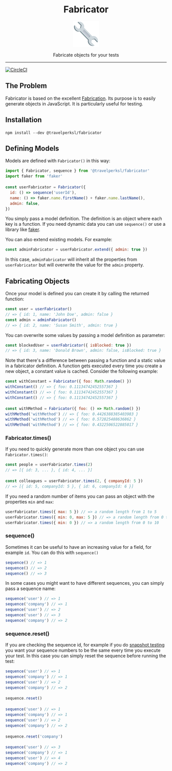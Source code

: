 <div align="center">
<h1>Fabricator</h1>

<a href="https://www.emojione.com/emoji/1f527">
<img height="80" width="80" alt="wrench" src="https://raw.githubusercontent.com/travelperk/fabricator/master/images/wrench.png" />
</a>

<p>Fabricate objects for your tests</p>
</div>
<hr />

[![CircleCI](https://dl.circleci.com/status-badge/img/gh/travelperk/fabricator/tree/master.svg?style=svg)](https://dl.circleci.com/status-badge/redirect/gh/travelperk/fabricator/tree/master)

## The Problem

Fabricator is based on the excellent
[Fabrication](https://www.fabricationgem.org/). Its purpose is to easily
generate objects in JavaScript. It is particularly useful for testing.

## Installation

`npm install --dev @travelperksl/fabricator`

## Defining Models

Models are defined with `Fabricator()` in this way:

```js
import { Fabricator, sequence } from '@travelperksl/fabricator'
import faker from 'faker'

const userFabricator = Fabricator({
  id: () => sequence('userId'),
  name: () => faker.name.firstName() + faker.name.lastName(),
  admin: false,
})
```

You simply pass a model definition. The definition is an object where each key
is a function. If you need dynamic data you can use `sequence()` or use a
library like [faker](https://www.npmjs.com/package/faker).

You can also extend existing models. For example:

```js
const adminFabricator = userFabricator.extend({ admin: true })
```

In this case, `adminFabricator` will inherit all the properties from
`userFabricator` but will overwrite the value for the `admin` property.

## Fabricating Objects

Once your model is defined you can create it by calling the returned function:

```js
const user = userFabricator()
// => { id: 1, name: 'John Doe', admin: false }
const admin = adminFabricator()
// => { id: 2, name: 'Susan Smith', admin: true }
```

You can overwrite some values by passing a model definition as parameter:

```js
const blockedUser = userFabricator({ isBlocked: true })
// => { id: 3, name: 'Donald Brown', admin: false, isBlocked: true }
```

Note that there's a difference between passing a function and a static value in
a fabricator definition. A function gets executed every time you create a new
object, a constant value is cached. Consider the following example:

```js
const withConstant = Fabricator({ foo: Math.random() })
withConstant() // => { foo: 0.11134742452557367 }
withConstant() // => { foo: 0.11134742452557367 }
withConstant() // => { foo: 0.11134742452557367 }

const withMethod = Fabricator({ foo: () => Math.random() })
withMethod('withMethod') // => { foo: 0.4426388385403983 }
withMethod('withMethod') // => { foo: 0.572825488636862 }
withMethod('withMethod') // => { foo: 0.4322506522885017 }
```

### Fabricator.times()

If you need to quickly generate more than one object you can use
`Fabricator.times()`:

```js
const people = userFabricator.times(2)
// => [{ id: 3, ... }, { id: 4, ... }]

const colleagues = userFabricator.times(2, { companyId: 5 })
// => [{ id: 5, companyId: 5 }, { id: 6, companyId: 6 }]
```

If you need a random number of items you can pass an object with the properties
`min` and `max`:

```js
userFabricator.times({ max: 5 }) // => a random length from 1 to 5
userFabricator.times({ min: 0, max: 5 }) // => a random length from 0 to 5
userFabricator.times({ min: 0 }) // => a random length from 0 to 10
```

### sequence()

Sometimes it can be useful to have an increasing value for a field, for example
`id`. You can do this with `sequence()`

```js
sequence() // => 1
sequence() // => 2
sequence() // => 3
```

In some cases you might want to have different sequences, you can simply pass a
sequence name:

```js
sequence('user') // => 1
sequence('company') // => 1
sequence('user') // => 2
sequence('user') // => 3
sequence('company') // => 2
```

### sequence.reset()

If you are checking the sequence id, for example if you do
[snapshot testing](https://facebook.github.io/jest/docs/en/snapshot-testing.html)
you want your sequence numbers to be the same every time you execute your test.
In this case you can simply reset the sequence before running the test:

```js
sequence('user') // => 1
sequence('company') // => 1
sequence('user') // => 2
sequence('company') // => 2

sequence.reset()

sequence('user') // => 1
sequence('company') // => 1
sequence('user') // => 2
sequence('company') // => 2

sequence.reset('company')

sequence('user') // => 3
sequence('company') // => 1
sequence('user') // => 4
sequence('company') // => 2
```
